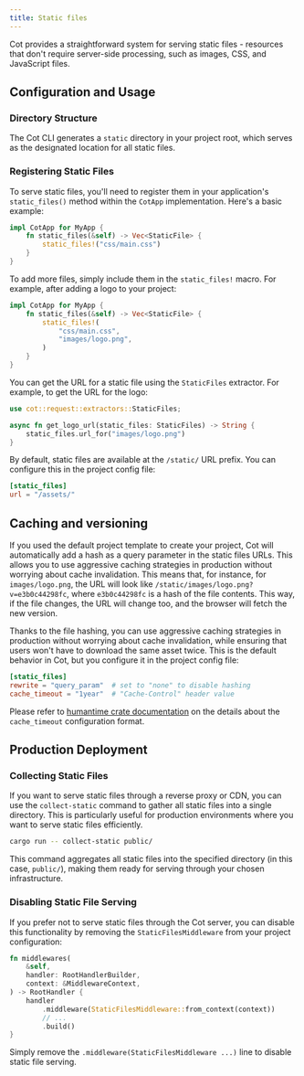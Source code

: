 ```yaml
---
title: Static files
---
```


Cot provides a straightforward system for serving static files - resources that don't require server-side processing, such as images, CSS, and JavaScript files.

## Configuration and Usage

### Directory Structure

The Cot CLI generates a `static` directory in your project root, which serves as the designated location for all static files.

### Registering Static Files

To serve static files, you'll need to register them in your application's `static_files()` method within the `CotApp` implementation. Here's a basic example:

```rust
impl CotApp for MyApp {
    fn static_files(&self) -> Vec<StaticFile> {
        static_files!("css/main.css")
    }
}
```

To add more files, simply include them in the `static_files!` macro. For example, after adding a logo to your project:

```rust
impl CotApp for MyApp {
    fn static_files(&self) -> Vec<StaticFile> {
        static_files!(
            "css/main.css",
            "images/logo.png",
        )
    }
}
```

You can get the URL for a static file using the `StaticFiles` extractor. For example, to get the URL for the logo:

```rust
use cot::request::extractors::StaticFiles;

async fn get_logo_url(static_files: StaticFiles) -> String {
    static_files.url_for("images/logo.png")
}
```

By default, static files are available at the `/static/` URL prefix. You can configure this in the project config file:

```toml
[static_files]
url = "/assets/"
```

## Caching and versioning

If you used the default project template to create your project, Cot will automatically add a hash as a query parameter in the static files URLs. This allows you to use aggressive caching strategies in production without worrying about cache invalidation. This means that, for instance, for `images/logo.png`, the URL will look like `/static/images/logo.png?v=e3b0c44298fc`, where `e3b0c44298fc` is a hash of the file contents. This way, if the file changes, the URL will change too, and the browser will fetch the new version.

Thanks to the file hashing, you can use aggressive caching strategies in production without worrying about cache invalidation, while ensuring that users won't have to download the same asset twice. This is the default behavior in Cot, but you configure it in the project config file:

```toml
[static_files]
rewrite = "query_param"  # set to "none" to disable hashing
cache_timeout = "1year"  # "Cache-Control" header value
```

Please refer to [humantime crate documentation](https://docs.rs/humantime/latest/humantime/fn.parse_duration.html) on the details about the `cache_timeout` configuration format.

## Production Deployment

### Collecting Static Files

If you want to serve static files through a reverse proxy or CDN, you can use the `collect-static` command to gather all static files into a single directory. This is particularly useful for production environments where you want to serve static files efficiently.

```bash
cargo run -- collect-static public/
```

This command aggregates all static files into the specified directory (in this case, `public/`), making them ready for serving through your chosen infrastructure.

### Disabling Static File Serving

If you prefer not to serve static files through the Cot server, you can disable this functionality by removing the `StaticFilesMiddleware` from your project configuration:

```rust
fn middlewares(
    &self,
    handler: RootHandlerBuilder,
    context: &MiddlewareContext,
) -> RootHandler {
    handler
        .middleware(StaticFilesMiddleware::from_context(context))
        // ...
        .build()
}
```

Simply remove the `.middleware(StaticFilesMiddleware ...)` line to disable static file serving.
